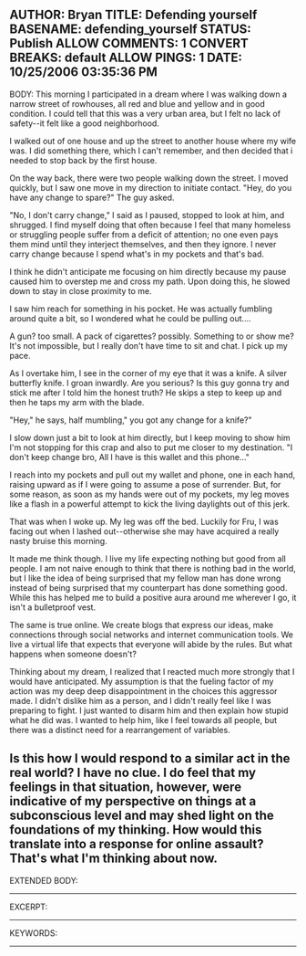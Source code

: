 AUTHOR: Bryan
TITLE: Defending yourself
BASENAME: defending_yourself
STATUS: Publish
ALLOW COMMENTS: 1
CONVERT BREAKS: __default__
ALLOW PINGS: 1
DATE: 10/25/2006 03:35:36 PM
-----
BODY:
This morning I participated in a dream where I was walking down a narrow street of rowhouses, all red and blue and yellow and in good condition. I could tell that this was a very urban area, but I felt no lack of safety--it felt like a good neighborhood.

I walked out of one house and up the street to another house where my wife was. I did something there, which I can't remember, and then decided that i needed to stop back by the first house. 

On the way back, there were two people walking down the street. I moved quickly, but I saw one move in my direction to initiate contact. "Hey, do you have any change to spare?" The guy asked. 

"No, I don't carry change," I said as I paused, stopped to look at him, and shrugged. I find myself doing that often because I feel that many homeless or struggling people suffer from a deficit of attention; no one even pays them mind until they interject themselves, and then they ignore. I never carry change because I spend what's in my pockets and that's bad.

 I think he didn't anticipate me focusing on him directly because my pause caused him to overstep me and cross my path. Upon doing this, he slowed down to stay in close proximity to me.

I saw him reach for something in his pocket. He was actually fumbling around quite a bit, so I wondered what he could be pulling out....

A gun? too small.
A pack of cigarettes? possibly.
Something to or show me? It's not impossible, but I really don't have time to sit and chat. I pick up my pace.

As I overtake him, I see in the corner of my eye that it was a knife. A silver butterfly knife. I groan inwardly. Are you serious? Is this guy gonna try and stick me after I told him the honest truth? He skips a step to keep up and then he taps my arm with the blade.

"Hey," he says, half mumbling," you got any change for a knife?"

I slow down just a bit to look at him directly, but I keep moving to show him I'm not stopping for this crap and also to put me closer to my destination. "I don't keep change bro, All I have is this wallet and this phone..." 

I reach into my pockets and pull out my wallet and phone, one in each hand, raising upward as if I were going to assume a pose of surrender. But, for some reason, as soon as my hands were out of my pockets, my leg moves like a flash in a powerful attempt to kick the living daylights out of this jerk.

That was when I woke up. My leg was off the bed. Luckily for Fru, I was facing out when I lashed out--otherwise she may have acquired a really nasty bruise this morning.

It made me think though. I live my life expecting nothing but good from all people. I am not naive enough to think that there is nothing bad in the world, but I like the idea of being surprised that my fellow man has done wrong instead of being surprised that my counterpart has done something good. While this has helped me to build a positive aura around me wherever I go, it isn't a bulletproof vest.

The same is true online. We create blogs that express our ideas, make connections through social networks and internet communication tools. We live a virtual life that expects that everyone will abide by the rules. But what happens when someone doesn't?

Thinking about my dream, I realized that I reacted much more strongly that I would have anticipated. My assumption is that the fueling factor of my action was my deep deep disappointment in the choices this aggressor made. I didn't dislike him as a person, and I didn't really feel like I was preparing to fight. I just wanted to disarm him and then explain how stupid what he did was. I wanted to help him, like I feel towards all people, but there was a distinct need for a rearrangement of variables.

Is this how I would respond to a similar act in the real world? I have no clue. I do feel that my feelings in that situation, however, were indicative of my perspective on things at a subconscious level and may shed light on the foundations of my thinking. How would this translate into a response for online assault? That's what I'm thinking about now.
-----
EXTENDED BODY:

-----
EXCERPT:

-----
KEYWORDS:

-----


